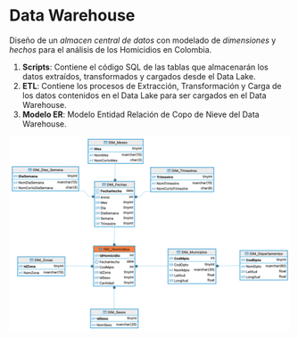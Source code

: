 # Data Warehouse
Diseño de un _almacen central de datos_ con modelado de _dimensiones_ y _hechos_ para el análisis de los Homicidios en Colombia.

1. **Scripts**: Contiene el código SQL de las tablas que almacenarán los datos extraídos, transformados y cargados desde el Data Lake.
2. **ETL**: Contiene los procesos de Extracción, Transformación y Carga de los datos contenidos en el Data Lake para ser cargados en el Data Warehouse.
3. **Modelo ER**: Modelo Entidad Relación de Copo de Nieve del Data Warehouse.

![Modelo ER](diagrama_er.png)
